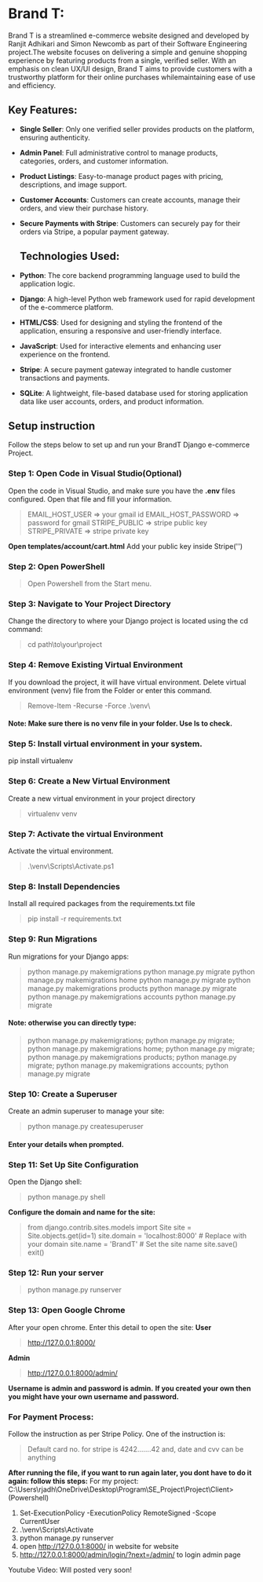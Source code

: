# Brand T:

Brand T is a streamlined e-commerce website designed and developed by Ranjit Adhikari and Simon Newcomb as part of their Software Engineering project.The website focuses on delivering a simple and genuine shopping experience by featuring products from a single, verified seller. With an emphasis on clean UX/UI design, Brand T aims to provide customers with a trustworthy platform for their online purchases whilemaintaining ease of use and efficiency.

## Key Features:

- **Single Seller**: Only one verified seller provides products on the platform, ensuring authenticity.
- **Admin Panel**: Full administrative control to manage products, categories, orders, and customer information.
- **Product Listings**: Easy-to-manage product pages with pricing, descriptions, and image support.
- **Customer Accounts**: Customers can create accounts, manage their orders, and view their purchase history.
- **Secure Payments with Stripe**: Customers can securely pay for their orders via Stripe, a popular payment gateway.

  ## Technologies Used:

- **Python**: The core backend programming language used to build the application logic.
- **Django**: A high-level Python web framework used for rapid development of the e-commerce platform.
- **HTML/CSS**: Used for designing and styling the frontend of the application, ensuring a responsive and user-friendly interface.
- **JavaScript**: Used for interactive elements and enhancing user experience on the frontend.
- **Stripe**: A secure payment gateway integrated to handle customer transactions and payments.
- **SQLite**: A lightweight, file-based database used for storing application data like user accounts, orders, and product information.


## Setup instruction
Follow the steps below to set up and run your BrandT Django e-commerce Project.

### Step 1: Open Code in Visual Studio(Optional)
Open the code in Visual Studio, and make sure you have the **.env** files configured. Open that file and fill your information.
> EMAIL_HOST_USER => your gmail id
> EMAIL_HOST_PASSWORD => password for gmail
> STRIPE_PUBLIC => stripe public key
> STRIPE_PRIVATE => stripe private key

**Open templates/account/cart.html**
 Add your public key inside Stripe('')

### Step 2: Open PowerShell
> Open Powershell from the Start menu.

### Step 3: Navigate to Your Project Directory
Change the directory to where your Django project is located using the cd command:
> cd path\to\your\project

### Step 4: Remove Existing Virtual Environment
If you download the project, it will have virtual environment. Delete virtual environment (venv) file from the Folder or enter this command.

> Remove-Item -Recurse -Force .\venv\

#### Note: Make sure there is no venv file in your folder. Use ls to check.

### Step 5: Install virtual environment in your system.
pip install virtualenv

### Step 6: Create a New Virtual Environment
Create a new virtual environment in your project directory
> virtualenv venv

### Step 7: Activate the virtual Environment
Activate the virtual environment.
> .\venv\Scripts\Activate.ps1

### Step 8: Install Dependencies
Install all required packages from the requirements.txt file
> pip install -r requirements.txt

### Step 9: Run Migrations
Run migrations for your Django apps:
> python manage.py makemigrations
> python manage.py migrate
> python manage.py makemigrations home
> python manage.py migrate
> python manage.py makemigrations products
> python manage.py migrate
> python manage.py makemigrations accounts
> python manage.py migrate

#### Note: otherwise you can directly type: 
> python manage.py makemigrations; python manage.py migrate; python manage.py makemigrations home; python manage.py migrate; python manage.py makemigrations products; python manage.py migrate; python manage.py makemigrations accounts; python manage.py migrate

### Step 10: Create a Superuser
Create an admin superuser to manage your site:
> python manage.py createsuperuser
#### Enter your details when prompted.

### Step 11: Set Up Site Configuration
Open the Django shell:
> python manage.py shell

**Configure the domain and name for the site:**
> from django.contrib.sites.models import Site
> site = Site.objects.get(id=1)
> site.domain = 'localhost:8000'  # Replace with your domain
> site.name = 'BrandT'            # Set the site name
> site.save()
> exit()

### Step 12: Run your server
> python manage.py runserver

### Step 13: Open Google Chrome
After your open chrome. Enter this detail to open the site:
**User**
> http://127.0.0.1:8000/

**Admin**
> http://127.0.0.1:8000/admin/

**Username is admin and password is admin.**
**If you created your own then you might have your own username and password.**

### For Payment Process:
Follow the instruction as per Stripe Policy. One of the instruction is:
> Default card no. for stripe is 4242.......42 and, date and cvv can be anything

**After running the file, if you want to run again later, you dont have to do it again:
follow this steps:**
For my project: C:\Users\rjadh\OneDrive\Desktop\Program\SE_Project\Project\Client>
(Powershell)
1. Set-ExecutionPolicy -ExecutionPolicy RemoteSigned -Scope CurrentUser
2. .\venv\Scripts\Activate
3. python manage.py runserver
4. open http://127.0.0.1:8000/ in website for website
5. http://127.0.0.1:8000/admin/login/?next=/admin/ to login admin page

Youtube Video: Will posted very soon!
